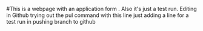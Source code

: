#This is a webpage with an application form . 
Also it's just a test run.
Editing in Github
trying out the pul command with this line
just adding a line for a test run in pushing branch to github
